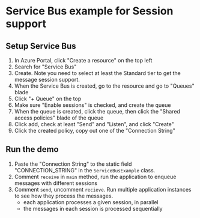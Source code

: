 # Service Bus example for Session support

## Setup Service Bus

1. In Azure Portal, click "Create a resource" on the top left
1. Search for "Service Bus"
1. Create. Note you need to select at least the Standard tier to get the message session support.
1. When the Service Bus is created, go to the resource and go to "Queues" blade
1. Click "+ Queue" on the top
1. Make sure "Enable sessions" is checked, and create the queue
1. When the queue is created, click the queue, then click the "Shared access policies" blade of the queue
1. Click add, check at least "Send" and "Listen", and click "Create"
1. Click the created policy, copy out one of the "Connection String"

## Run the demo

1. Paste the "Connection String" to the static field "CONNECTION_STRING" in the `ServiceBusExample` class.
1. Comment `receive` in `main` method, run the application to enqueue messages with different sessions
1. Comment `send`, uncomment `recieve`. Run multiple application instances to see how they process the messages.
   * each application processes a given session, in parallel
   * the messages in each session is processed sequentially